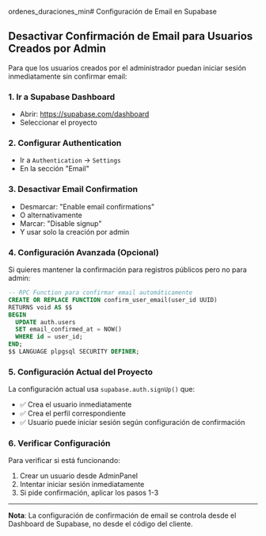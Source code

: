 ordenes_duraciones_min# Configuración de Email en Supabase

## Desactivar Confirmación de Email para Usuarios Creados por Admin

Para que los usuarios creados por el administrador puedan iniciar sesión inmediatamente sin confirmar email:

### 1. Ir a Supabase Dashboard
- Abrir: https://supabase.com/dashboard
- Seleccionar el proyecto

### 2. Configurar Authentication
- Ir a `Authentication` → `Settings`
- En la sección "Email"

### 3. Desactivar Email Confirmation
- Desmarcar: "Enable email confirmations"
- O alternativamente
- Marcar: "Disable signup"
- Y usar solo la creación por admin

### 4. Configuración Avanzada (Opcional)
Si quieres mantener la confirmación para registros públicos pero no para admin:

```sql
-- RPC Function para confirmar email automáticamente
CREATE OR REPLACE FUNCTION confirm_user_email(user_id UUID)
RETURNS void AS $$
BEGIN
  UPDATE auth.users 
  SET email_confirmed_at = NOW()
  WHERE id = user_id;
END;
$$ LANGUAGE plpgsql SECURITY DEFINER;
```

### 5. Configuración Actual del Proyecto
La configuración actual usa `supabase.auth.signUp()` que:
- ✅ Crea el usuario inmediatamente
- ✅ Crea el perfil correspondiente
- ✅ Usuario puede iniciar sesión según configuración de confirmación

### 6. Verificar Configuración
Para verificar si está funcionando:
1. Crear un usuario desde AdminPanel
2. Intentar iniciar sesión inmediatamente
3. Si pide confirmación, aplicar los pasos 1-3

---

**Nota**: La configuración de confirmación de email se controla desde el Dashboard de Supabase, no desde el código del cliente.